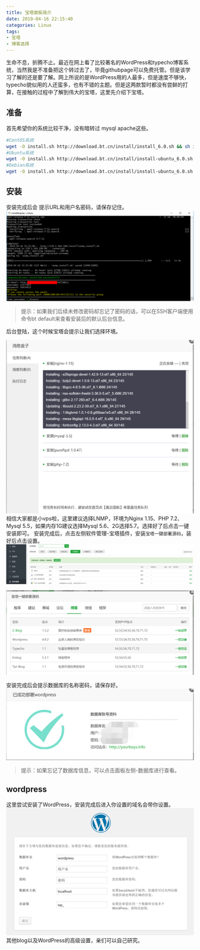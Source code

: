 ```yaml
---
title: 宝塔面板简介
date: 2019-04-16 22:15:40
categories: Linux
tags:
- 宝塔
- 博客选择
---
```

<p id="div-border-left-purple">生命不息，折腾不止。最近在网上看了比较著名的WordPress和typecho博客系统，当然我是不准备把这个转过去了，毕竟githubpage可以免费托管。但是该学习了解的还是要了解。网上所说的是WordPress用的人最多，但是速度不够快，typecho貌似用的人还蛮多，也有不错的主题。但是这两款暂时都没有尝鲜的打算，在接触的过程中了解到伟大的宝塔，这里先介绍下宝塔。</p>

<!--more-->

##  准备
首先希望你的系统比较干净，没有暗转过  mysql apache这些。
```bash
#CentOS系统
wget -O install.sh http://download.bt.cn/install/install_6.0.sh && sh install.sh
#Ubuntu系统
wget -O install.sh http://download.bt.cn/install/install-ubuntu_6.0.sh && sudo bash install.sh
#Debian系统
wget -O install.sh http://download.bt.cn/install/install-ubuntu_6.0.sh && bash install.sh
```

## 安装
安装完成后会 提示URL和用户名密码，请保存记住。
![安装完成](宝塔/1.png)
>提示：如果我们后续未修改密码却忘记了密码的话，可以在SSH客户端使用命令bt default来查看安装后的默认后台信息。

后台登陆，这个时候宝塔会提示让我们选择环境。

![环境选择](宝塔/2.png)
相信大家都是小vps啦，这里建议选择LNMP，环境为Nginx 1.15、PHP 7.2、Mysql 5.5，如果内存1G建议选择Mysql 5.6、2G选择5.7。选择好了后点击一键安装即可。
安装完成后，点击左侧软件管理-宝塔插件，安装`宝塔一键部署源码`，装好后点击设置。
![安装插件](宝塔/3.png)

![博客选择](宝塔/4.png)

安装完成后会提示数据库的名称密码，请保存好。
![安装完成](宝塔/5.png)
>提示：如果忘记了数据库信息，可以点击面板左侧-数据库进行查看。

## wordpress
这里尝试安装了WordPress，安装完成后进入你设置的域名会带你设置。
![word设置](宝塔/6.png)
其他blog以及WordPress的高级设置，亲们可以自己研究。